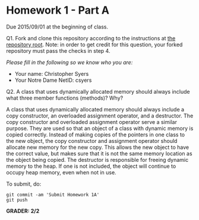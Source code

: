 Homework 1 - Part A
===================
Due 2015/09/01 at the beginning of class.

Q1. Fork and clone this repository according to the instructions at
[the repository root](https://bitbucket.org/CSE-30331-FA15/cse-30331-fa15). 
Note: in order to get credit for this question, your forked repository
must pass the checks in step 4.

*Please fill in the following so we know who you are:*

- Your name: Christopher Syers
- Your Notre Dame NetID: csyers

Q2. A class that uses dynamically allocated memory should always
include what three member functions (methods)? Why?

A class that uses dynamically allocated memory should always include
a copy constructor, an overloaded assignment operator, and a destructor.
The copy constructor and overloaded assignment operator serve a similar
purpose. They are used so that an object of a class with dynamic memory
is copied correctly. Instead of making copies of the pointers in one class
to the new object, the copy constructor and assignment operator should
allocate new memory for the new copy. This allows the new object to have
the correct value, but makes sure that it is not the same memory location
as the object being copied.
The destructor is responsible for freeing dynamic memory to the heap. If
one is not included, the object will continue to occupy heap memory, even 
when not in use.

To submit, do:

    git commit -am 'Submit Homework 1A'
    git push

**GRADER: 2/2**